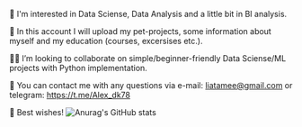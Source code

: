 


👀  I'm interested in Data Sciense, Data Analysis and a little bit in BI analysis.

💪  In this account I will upload my pet-projects, some information about myself and my education (courses, excersises etc.).

🙋‍♂️  I’m looking to collaborate on simple/beginner-friendly Data Sciense/ML projects with Python implementation.

💬  You can contact me with any questions via e-mail: liatamee@gmail.com or telegram: https://t.me/Alex_dk78

🤝  Best wishes!
![Anurag's GitHub stats](https://github-readme-stats.vercel.app/api?username=AlexDk78&show_icons=true&theme=radical)
